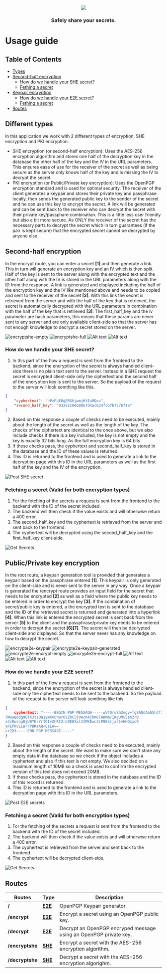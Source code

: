 <p align="center">
<img src="./app/src/assets/logo-white.png"/>
</p>
<h3 align="center">Safely share your secrets.</h3>

# Usage guide

## Table of Contents

- [Types](#different-types)
- [Second-half encryption](#second-half-encryption)
  - [How do we handle your SHE secret?](#how-do-we-handle-your-she-secret)
  - [Fething a secret](#fetching-a-secret-valid-for-both-encryption-types)
- [Keypair encryption](#publicprivate-key-encryption)
  - [How do we handle your E2E secret?](#how-do-we-handle-your-e2e-secret)
  - [Fething a secret](#fetching-a-secret-valid-for-both-encryption-types-1)
- [Routes](#routes)

## Different types

In this application we work with 2 different types of encryption, SHE encryption and PKI encryption.

- SHE encryption (or second-half encryption): Uses the AES-256 encryption algorithm and stores one half of the decryption key in the database the other half of the key and the IV in the URL parameters. This ensures ease of use for the receiver of the secret as well as being secure as the server only knows half of the key and is missing the IV to decrypt the secret.
- PKI encryption (or Public/Private key encryption): Uses the OpenPGP encryption standard and is used for optimal security. The receiver of the client generates a keypair and stores their private key and passphrase locally, then sends the generated public key to the sender of the secret and he can use this key to encrypt the secret. A link will be generated and can be sent back to the receiver who can decrypt the secret with their private key/passphare combination. This is a little less user friendly but also a bit more secure. As ONLY the receiver of the secret has the necessary parts to decrypt the secret which in turn guarantees (if the pair is kept secure) that the encrypted secret cannot be decrypted by anyone else.

## Second-half encryption

In the encrypt route, you can enter a secret **[1]** and then generate a link. This in turn will generate an encryption key and an IV which is then split. Half of the key is sent to the server along with the encrypted text and the other half along with the IV is stored in the URL parameters along with the ID from the response. A link is generated and displayed including the half of the encryption key and the IV like mentioned above and needs to be copied and sent to the receiver of the secret **[2]**. With this link the secret is retrieved from the server and with the half of the key that is retrieved, the secret is automatically decrypted with the URL parameters in combination with the half of the key that is retrieved **[3]**. The first_half_key and the iv parameter are hash parameters, this means that these params are never sent to any server and are only available client-side so that the server has not enough knowledge to decrypt a secret stored on the server.

![encryptshe-empty](screenshots/image-10.png)
![encryptshe-full](screenshots/image-2.png)
![Alt text](<screenshots/Screenshot 2024-02-09 at 09.29.47.png>)
![Alt text](<screenshots/Screenshot 2024-02-09 at 09.29.55.png>)

### How do we handle your SHE secret?

1. In this part of the flow a request is sent from the frontend to the backend, since the encryption of the secret is always handled client-side there is no plain text sent to the server. Instead in a SHE request the secret is encrypted client-side only the ciphertext and the second half of the encryption key is sent to the server. So the payload of the request to the server will look somthing like this.

```json
{
	"cyphertext": "nPzPuE0gERShjwmjHtEuMQ==",
	"second_half_key": "932e2c06b00b7d4ac624fcbfb727bf4a"
}
```

2. Based on this response a couple of checks need to be executed, mainly about the length of the secret as well as the length of the key. The checks of the ciphertext are identical to the ones above, but we also include checks if there is a key included, the key is not empty and the key is exactly 32 bits long. As the full encryption key is 64 bits.
3. If these checks pass, the cyphertext and second_half_key is stored in the database and the ID of these values is returned.
4. This ID is returned to the frontend and is used to generate a link to the decryption page with this ID in the URL parameters as well as the first half of the key and the IV of the encryption.

![Post SHE secret](screenshots/image-11.png)

### Fetching a secret (Valid for both encryption types)

1. For the fetching of the secrets a request is sent from the frontend to the backend with the ID of the secret included.
2. The backend will then check if the value exists and will otherwise return a 400 error.
3. The second_half_key and the cyphertext is retrieved from the server and sent back to the frontend.
4. The cyphertext will be decrypted using the second_half_key and the first_half_key client-side.

![Get Secrets](screenshots/image-12.png)

## Public/Private key encryption

In the root route, a keypair generation tool is provided that generates a keypair based on the passphrase entered **[1]**. This keypair is only generated on the client-side and is never sent to the server in any way. Once a keypair is generated the /encrypt route provides an input field for the secret that needs to be encrypted **[2]** as well as a field where the public key needs to be entered in order to encrypt the key **[3]**. If the combination of secret/public key is entered, a the encrypted text is sent to the database and the ID of the retrieved secret is returned and generated into a hyperlink **[4]**. When this link is entered the encrypted secret is sent back from the server **[5]** to the client and the passphrase/private key needs to be entered in order to decrypt the secret **[6][7]**. The secret will then be decrypted client-side and displayed. So that the server never has any knowledge on how to decrypt the secret.

![encrypte2e-keypair](screenshots/image-4.png)
![encrypte2e-keypair-generated](screenshots/image-5.png)
![encrypte2e-encrypt-empty](screenshots/image-6.png)
![encrypte2e-encrypt-full](screenshots/image-9.png)
![Alt text](<screenshots/Screenshot 2024-02-09 at 09.29.47 2.png>)
![Alt text](<screenshots/Screenshot 2024-02-09 at 09.32.56.png>)
![Alt text](<screenshots/Screenshot 2024-02-09 at 09.35.22.png>)

### How do we handle your E2E secret?

1. In this part of the flow a request is sent from the frontend to the backend, since the encryption of the secret is always handled client-side only the ciphertext needs to be sent to the backend. So the payload of the request to the server will look somthing like this.

```json
{
    cyphertext: "-----BEGIN PGP MESSAGE-----wV4DruSh2egv+fgSAQdAmG5hJf32xNijfbvU9EpjrGUA7pmjQ6uSfsQzQRC/
7WwwQqdg96TXJtzOa1ymXvUhwrOVZhC5jOAcK4jbmGFADMm/IKgUMu5am2rB
xJzRusog0jUBYErYrIOIvZhRt2rdZE0XxlIIPKEwc3LP8E3rjxs1vHHQzxo9
yPEPkvELWrrPDReAQ+CsLA==
=r2D3-----END PGP MESSAGE-----"
}
```

2. Based on this response a couple of checks need to be executed, mainly about the length of the secret. We want to make sure we don't store any empty data in the database so we check if the object includes a cyphertext and also if this text is not empty. We also decided on a maximum length of 10MB so a check is used to confirm the encrypted version of this text does not exceed 20MB.
3. If these checks pass, the cyphertext is stored in the database and the ID of this record is returned.
4. This ID is returned to the frontend and is used to generate a link to the decryption page with this ID in the URL parameters.

![Post E2E secrets](screenshots/image-13.png)

### Fetching a secret (Valid for both encryption types)

1. For the fetching of the secrets a request is sent from the frontend to the backend with the ID of the secret included.
2. The backend will then check if the value exists and will otherwise return a 400 error.
3. The cyphertext is retrieved from the server and sent back to the frontend.
4. The cyphertext will be decrypted client-side.

![Get Secrets](screenshots/image-12.png)

## Routes

| Routes          | Type                                     | Description                                                       |
| --------------- | ---------------------------------------- | ----------------------------------------------------------------- |
| **/**           | [**E2E**](#publicprivate-key-encryption) | OpenPGP Keypair generator                                         |
| **/encrypt**    | [**E2E**](#publicprivate-key-encryption) | Encrypt a secret using an OpenPGP public key.                     |
| **/decrypt**    | [**E2E**](#publicprivate-key-encryption) | Decrypt an OpenPGP encryped message using an OpenPGP private key. |
| **/encryptshe** | [**SHE**](#second-half-encryption)       | Encrypt a secret with the AES-256 encryption algorithm.           |
| **/decryptshe** | [**SHE**](#second-half-encryption)       | Decrypt a secret with the AES-256 encryption algorighm.           |
